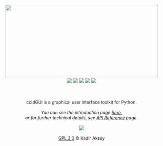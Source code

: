 <p align="center">
  <img src="https://kadir014.github.io/assets/coldgui_logo.png" width="500" height="240"><br>
  <img src="https://img.shields.io/badge/python-3%2B-green.svg">
  <img src="https://img.shields.io/badge/pygame-2%2B-green">
  <img src="https://img.shields.io/badge/license-GPL%203.0-blue.svg">
  <img src="https://img.shields.io/badge/version-0.0.0alpha-red">
  <a href="https://lgtm.com/projects/g/kadir014/coldgui"><img src="https://img.shields.io/lgtm/grade/python/github/kadir014/coldgui"></a><br><br><br><br>
  coldGUI is a graphical user interface toolkit for Python.<br><br>
  <i>You can see the introduction page <a href="https://kadir014.github.io/coldgui/index.html">here.</a><br>
  or for further technical details, see <a href="https://kadir014.github.io/coldgui/index.html">API Reference</a> page.</i><br><br>
  <img src="https://kadir014.github.io/assets/showcase1.gif">
  <br><br><a href="https://github.com/kadir014/anime-gezgini/blob/master/LICENSE">GPL 3.0</a> © Kadir Aksoy
</p

